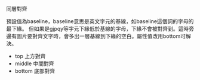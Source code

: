 同層對齊

預設值為baseline，baseline意思是英文字元的基線，如baseline這個詞的字母的最下緣。
但如果是gjpqy等字元下緣低於基線的字母，下緣不會被對齊到。這時旁邊有圖片要對齊文字時，會多出一層基線到下緣的空白。屬性值改用bottom可解決。

- top  上方對齊
- middle  中間對齊
- bottom  底部對齊